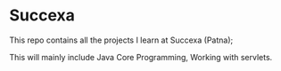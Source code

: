 # Succexa

This repo contains all the projects I learn at Succexa (Patna);

This will mainly include Java Core Programming, Working with servlets.

